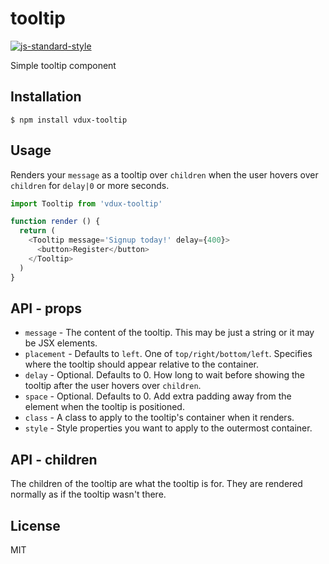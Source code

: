 
# tooltip

[![js-standard-style](https://img.shields.io/badge/code%20style-standard-brightgreen.svg?style=flat)](https://github.com/feross/standard)

Simple tooltip component

## Installation

    $ npm install vdux-tooltip

## Usage

Renders your `message` as a tooltip over `children` when the user hovers over `children` for `delay|0` or more seconds.

```javascript
import Tooltip from 'vdux-tooltip'

function render () {
  return (
    <Tooltip message='Signup today!' delay={400}>
      <button>Register</button>
    </Tooltip>
  )
}
```

## API - props

  * `message` - The content of the tooltip. This may be just a string or it may be JSX elements.
  * `placement` - Defaults to `left`. One of `top/right/bottom/left`. Specifies where the tooltip should appear relative to the container.
  * `delay` - Optional. Defaults to 0. How long to wait before showing the tooltip after the user hovers over `children`.
  * `space` - Optional. Defaults to 0. Add extra padding away from the element when the tooltip is positioned.
  * `class` - A class to apply to the tooltip's container when it renders.
  * `style` - Style properties you want to apply to the outermost container.

## API - children

The children of the tooltip are what the tooltip is for. They are rendered normally as if the tooltip wasn't there.

## License

MIT
